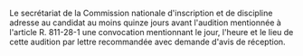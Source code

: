 Le secrétariat de la Commission nationale d'inscription et de discipline adresse au candidat au moins quinze jours avant l'audition mentionnée à l'article R. 811-28-1 une convocation mentionnant le jour, l'heure et le lieu de cette audition par lettre recommandée avec demande d'avis de réception.


